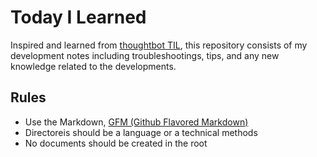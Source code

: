 # Today I Learned

Inspired and learned from [thoughtbot TIL](https://github.com/thoughtbot/til), this repository consists of my development notes including troubleshootings, tips, and any new knowledge related to the developments.

## Rules
- Use the Markdown, [GFM (Github Flavored Markdown)](https://help.github.com/articles/github-flavored-markdown/)
- Directoreis should be a language or a technical methods
- No documents should be created in the root